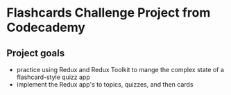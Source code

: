 # Flashcards Challenge Project from Codecademy


## Project goals

- practice using Redux and Redux Toolkit to mange the complex state of a flashcard-style quizz app
- implement the Redux app's to topics, quizzes, and then cards




